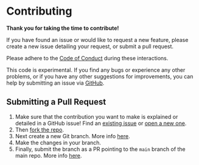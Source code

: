 # Contributing

**Thank you for taking the time to contribute!**

If you have found an issue or would like to request a new feature, please create a new issue detailing your request, or submit a pull request.

Please adhere to the [Code of Conduct](https://github.com/TimKod/tiegcm_orbit_interpolator/blob/main/CODE_OF_CONDUCT.md) during these interactions.

This code is experimental. If you find any bugs or experience any other problems, or if you have any other suggestions for improvements, you can help by submitting an issue via [GitHub](https://github.com/timkod/tiegcm_orbit_interpolator/issues/new).

## Submitting a Pull Request
1. Make sure that the contribution you want to make is explained or detailed in a GitHub issue! Find an [existing issue](https://github.com/timkod/tiegcm_orbit_interpolator/issues) or [open a new one](https://github.com/timkod/tiegcm_orbit_interpolator/issues/new).
1. Then [fork the repo](https://github.com/timkod/tiegcm_orbit_interpolator/fork).
1. Next create a new Git branch. More info [here](https://help.github.com/en/github/collaborating-with-issues-and-pull-requests/creating-and-deleting-branches-within-your-repository).
1. Make the changes in your branch.
1. Finally, submit the branch as a PR pointing to the `main` branch of the main repo. More info [here](https://help.github.com/en/github/collaborating-with-issues-and-pull-requests/creating-a-pull-request-from-a-fork).
